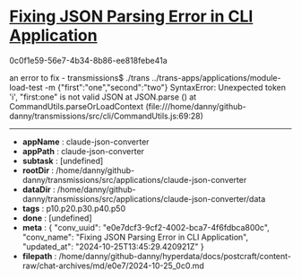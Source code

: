 # [Fixing JSON Parsing Error in CLI Application](https://claude.ai/chat/e0e7dcf3-9cf2-4002-bca7-4f6fdbca800c)

0c0f1e59-56e7-4b34-8b86-ee818febe41a

an error to fix -
transmissions$ ./trans ../trans-apps/applications/module-load-test  -m {"first":"one","second":"two"}
SyntaxError: Unexpected token 'i', "first:one" is not valid JSON
    at JSON.parse (<anonymous>)
    at CommandUtils.parseOrLoadContext (file:///home/danny/github-danny/transmissions/src/cli/CommandUtils.js:69:28)

---

* **appName** : claude-json-converter
* **appPath** : claude-json-converter
* **subtask** : [undefined]
* **rootDir** : /home/danny/github-danny/transmissions/src/applications/claude-json-converter
* **dataDir** : /home/danny/github-danny/transmissions/src/applications/claude-json-converter/data
* **tags** : p10.p20.p30.p40.p50
* **done** : [undefined]
* **meta** : {
  "conv_uuid": "e0e7dcf3-9cf2-4002-bca7-4f6fdbca800c",
  "conv_name": "Fixing JSON Parsing Error in CLI Application",
  "updated_at": "2024-10-25T13:45:29.420921Z"
}
* **filepath** : /home/danny/github-danny/hyperdata/docs/postcraft/content-raw/chat-archives/md/e0e7/2024-10-25_0c0.md